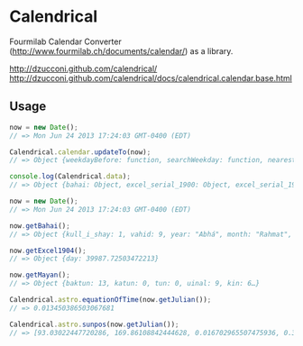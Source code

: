 Calendrical
===========

Fourmilab Calendar Converter (http://www.fourmilab.ch/documents/calendar/) as a library.

http://dzucconi.github.com/calendrical/  
http://dzucconi.github.com/calendrical/docs/calendrical.calendar.base.html

Usage
-----

```javascript
now = new Date();
// => Mon Jun 24 2013 17:24:03 GMT-0400 (EDT)

Calendrical.calendar.updateTo(now);
// => Object {weekdayBefore: function, searchWeekday: function, nearestWeekday: function, nextWeekday: function, nextOrCurrentWeekday: function…}

console.log(Calendrical.data);
// => Object {bahai: Object, excel_serial_1900: Object, excel_serial_1904: Object, french: Object, gregorian: Object…}
```

```javascript
now = new Date();
// => Mon Jun 24 2013 17:24:03 GMT-0400 (EDT)

now.getBahai();
// => Object {kull_i_shay: 1, vahid: 9, year: "Abhá", month: "Rahmat", day: "Jalál"…}

now.getExcel1904();
// => Object {day: 39987.72503472213}

now.getMayan();
// => Object {baktun: 13, katun: 0, tun: 0, uinal: 9, kin: 6…}

Calendrical.astro.equationOfTime(now.getJulian());
// => 0.013450386503067681

Calendrical.astro.sunpos(now.getJulian());
// => [93.03022447720286, 169.86108842444628, 0.016702965507475936, 0.33014519687687366, 93.36036967407973, 170.19123362132316, 1.0164516012170814, 93.35802029179253, 93.66176291046486, 23.394838008347406, 93.65915335631958, 23.39307037447384]
```
